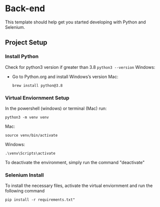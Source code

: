 # Back-end

This template should help get you started developing with Python and Selenium.

## Project Setup

### Install Python
Check for python3 version if greater than 3.8
    ```
    python3 --version
    ```
Windows: 
- Go to Python.org and install Windows’s version
Mac:
    ```
    brew install python@3.8
    ```

### Virtual Enviornment Setup
In the powershell (windows) or terminal (Mac) run:
```
python3 -m venv venv
```
Mac:
```
source venv/bin/activate 
```
Windows:
```
.\venv\Scripts\activate 
```
To deactivate the environment, simply run the command "deactivate"

### Selenium Install
To install the necessary files, activate the virtual enviornment and run the following command
```
pip install -r requirements.txt"
```
